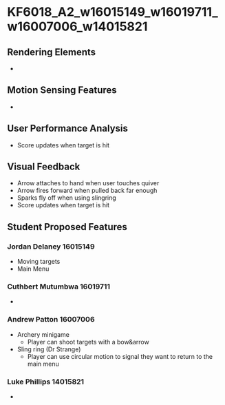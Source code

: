 # KF6018_A2_w16015149_w16019711_w16007006_w14015821

## Rendering Elements

* 

## Motion Sensing Features

* 

## User Performance Analysis

* Score updates when target is hit

## Visual Feedback

* Arrow attaches to hand when user touches quiver
* Arrow fires forward when pulled back far enough
* Sparks fly off when using slingring
* Score updates when target is hit

## Student Proposed Features
### Jordan Delaney 16015149

* Moving targets
* Main Menu

### Cuthbert Mutumbwa 16019711

* 

### Andrew Patton 16007006

* Archery minigame
  * Player can shoot targets with a bow&arrow
* Sling ring (Dr Strange)
  * Player can use circular motion to signal they want to return to the main menu

### Luke Phillips 14015821

* 
